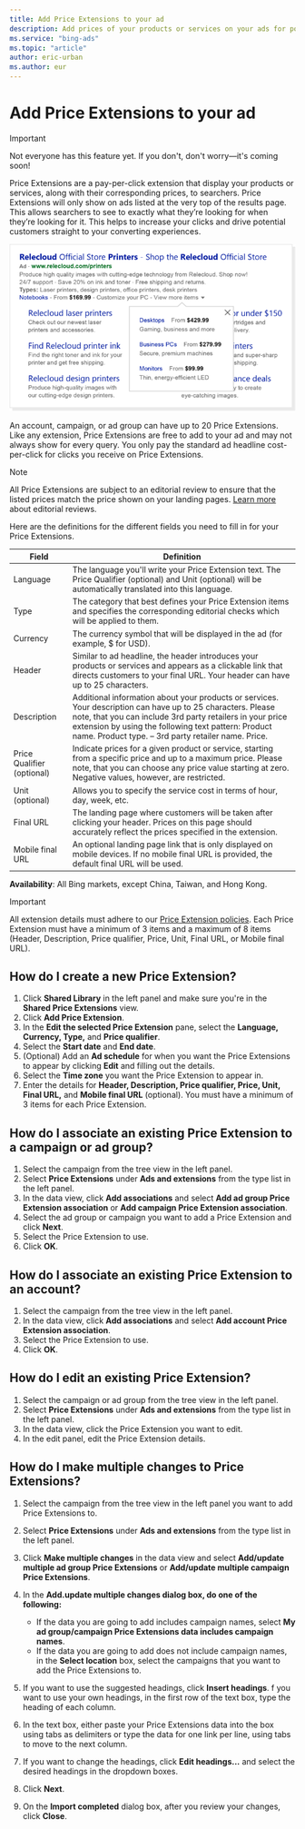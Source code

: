 ```yaml
---
title: Add Price Extensions to your ad
description: Add prices of your products or services on your ads for potential customers.
ms.service: "bing-ads"
ms.topic: "article"
author: eric-urban
ms.author: eur
---
```


# Add Price Extensions to your ad

> [!IMPORTANT]
> Not everyone has this feature yet. If you don't, don't worry—it's coming soon!

Price Extensions are a pay-per-click extension that display your products or services, along with their corresponding prices, to searchers. Price Extensions will only show on ads listed at the very top of the results page. This allows searchers to see to exactly what they’re looking for when they’re looking for it. This helps to increase your clicks and drive potential customers straight to your converting experiences.

![Price Extensions](../images/BA_Conc_Extension_Price.png)

An account, campaign, or ad group can have up to 20 Price Extensions. Like any extension, Price Extensions are free to add to your ad and may not always show for every query. You only pay the standard ad headline cost-per-click for clicks you receive on Price Extensions.

> [!NOTE]
> All Price Extensions are subject to an editorial review to ensure that the listed prices match the price shown on your landing pages. [Learn more](https://go.microsoft.com/fwlink?LinkId=746651) about editorial reviews.

Here are the definitions for the different fields you need to fill in for your Price Extensions.

|Field|Definition|
|---|---|
|Language|The language you'll write your Price Extension text. The Price Qualifier (optional) and Unit (optional) will be automatically translated into this language.|
|Type|The category that best defines your Price Extension items and specifies the corresponding editorial checks which will be applied to them.|
|Currency|The currency symbol that will be displayed in the ad (for example, $ for USD).|
|Header|Similar to ad headline, the header introduces your products or services and appears as a clickable link that directs customers to your final URL. Your header can have up to 25 characters.|
|Description|Additional information about your products or services. Your description can have up to 25 characters. Please note, that you can include 3rd party retailers in your price extension by using the following text pattern: Product name. Product type. – 3rd party retailer name. Price.|
|Price Qualifier (optional)|Indicate prices for a given product or service, starting from a specific price and up to a maximum price. Please note, that you can choose any price value starting at zero. Negative values, however, are restricted.|
|Unit (optional)|Allows you to specify the service cost in terms of hour, day, week, etc.|
|Final URL|The landing page where customers will be taken after clicking your header. Prices on this page should accurately reflect the prices specified in the extension.|
|Mobile final URL|An optional landing page link that is only displayed on mobile devices. If no mobile final URL is provided, the default final URL will be used.|

**Availability**: All Bing markets, except China, Taiwan, and Hong Kong.

> [!IMPORTANT]
> All extension details must adhere to our [Price Extension policies](https://go.microsoft.com/fwlink?LinkId=746651).
> Each Price Extension must have a minimum of 3 items and a maximum of 8 items (Header, Description, Price qualifier, Price, Unit, Final URL, or Mobile final URL).

## How do I create a new Price Extension?
1. Click **Shared Library** in the left panel and make sure you're in the **Shared Price Extensions** view.
1. Click **Add Price Extension**.
1. In the **Edit the selected Price Extension** pane, select the **Language, Currency, Type,** and **Price qualifier**.
1. Select the **Start date** and **End date**.
1. (Optional) Add an **Ad schedule** for when you want the Price Extensions to appear by clicking **Edit** and filling out the details.
1. Select the **Time zone** you want the Price Extension to appear in.
1. Enter the details for **Header, Description, Price qualifier, Price, Unit, Final URL,** and **Mobile final URL** (optional). You must have a minimum of 3 items for each Price Extension.

## How do I associate an existing Price Extension to a campaign or ad group?
1. Select the campaign from the tree view in the left panel.
1. Select **Price Extensions** under **Ads and extensions** from the type list in the left panel.
1. In the data view, click **Add associations** and select **Add ad group Price Extension association** or **Add campaign Price Extension association**.
1. Select the ad group or campaign you want to add a Price Extension and click **Next**.
1. Select the Price Extension to use.
1. Click **OK**.

## How do I associate an existing Price Extension to an account?
1. Select the campaign from the tree view in the left panel.
1. In the data view, click **Add associations** and select **Add account Price Extension association**.
1. Select the Price Extension to use.
1. Click **OK**.

## How do I edit an existing Price Extension?
1. Select the campaign or ad group from the tree view in the left panel.
1. Select **Price Extensions** under **Ads and extensions** from the type list in the left panel.
1. In the data view, click the Price Extension you want to edit.
1. In the edit panel, edit the Price Extension details.

## How do I make multiple changes to Price Extensions?
1. Select the campaign from the tree view in the left panel you want to add Price Extensions to.
1. Select **Price Extensions** under **Ads and extensions** from the type list in the left panel.
1. Click **Make multiple changes** in the data view and select **Add/update multiple ad group Price Extensions** or **Add/update multiple campaign Price Extensions**.
1. In the **Add.update multiple changes dialog box, do one of the following:**
   - If the data you are going to add includes campaign names, select **My ad group/campaign Price Extensions data includes campaign names**.
   - If the data you are going to add does not include campaign names, in the **Select location** box, select the campaigns that you want to add the Price Extensions to.

1. If you want to use the suggested headings, click **Insert headings**. f you want to use your own headings, in the first row of the text box, type the heading of each column.
1. In the text box, either paste your Price Extensions data into the box using tabs as delimiters or type the data for one link per line, using tabs to move to the next column.
1. If you want to change the headings, click **Edit headings...** and select the desired headings in the dropdown boxes.
1. Click **Next**.
1. On the **Import completed** dialog box, after you review your changes, click **Close**.

 

